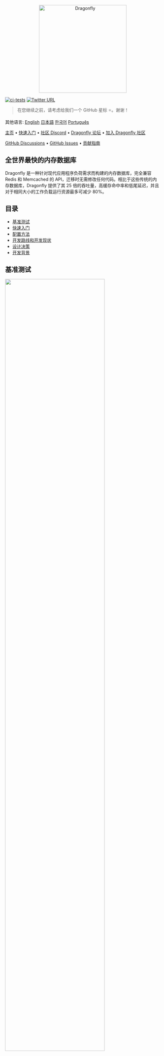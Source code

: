 <p align="center">
  <a href="https://dragonflydb.io">
    <img  src="/.github/images/logo-full.svg"
      width="284" border="0" alt="Dragonfly">
  </a>
</p>

[![ci-tests](https://github.com/dragonflydb/dragonfly/actions/workflows/ci.yml/badge.svg)](https://github.com/dragonflydb/dragonfly/actions/workflows/ci.yml) [![Twitter URL](https://img.shields.io/twitter/follow/dragonflydbio?style=social)](https://twitter.com/dragonflydbio)

> 在您继续之前，请考虑给我们一个 GitHub 星标 ⭐️。谢谢！

其他语言: [English](README.md) [日本語](README.ja-JP.md) [한국어](README.ko-KR.md) [Português](README.pt-BR.md)

[主页](https://dragonflydb.io/) • [快速入门](https://github.com/dragonflydb/dragonfly/tree/main/docs/quick-start) • [社区 Discord](https://discord.gg/HsPjXGVH85) • [Dragonfly 论坛](https://dragonfly.discourse.group/) • [加入 Dragonfly 社区](https://www.dragonflydb.io/community)

[GitHub Discussions](https://github.com/dragonflydb/dragonfly/discussions) • [GitHub Issues](https://github.com/dragonflydb/dragonfly/issues) • [贡献指南](https://github.com/dragonflydb/dragonfly/blob/main/CONTRIBUTING.md)

## 全世界最快的内存数据库

Dragonfly 是一种针对现代应用程序负荷需求而构建的内存数据库，完全兼容 Redis 和 Memcached 的 API，迁移时无需修改任何代码。相比于这些传统的内存数据库，Dragonfly 提供了其 25 倍的吞吐量，高缓存命中率和低尾延迟，并且对于相同大小的工作负载运行资源最多可减少 80%。

## 目录

- [基准测试](#基准测试)
- [快速入门](https://github.com/dragonflydb/dragonfly/tree/main/docs/quick-start)
- [配置方法](#配置方法)
- [开发路线和开发现状](#开发路线和开发现状)
- [设计决策](#设计决策)
- [开发背景](#开发背景)

## <a name="基准测试"><a/> 基准测试

<img src="http://static.dragonflydb.io/repo-assets/aws-throughput.svg" width="80%" border="0"/>

Dragonfly 在 c6gn.16xlarge 上达到了每秒 380 万个查询（QPS），相比于 Redis，吞吐量提高了 25 倍。

在 Dragonfly 的峰值吞吐量下，P99 延迟如下：

| op    | r6g   | c6gn  | c7g   |
| ----- | ----- | ----- | ----- |
| set   | 0.8ms | 1ms   | 1ms   |
| get   | 0.9ms | 0.9ms | 0.8ms |
| setex | 0.9ms | 1.1ms | 1.3ms |

_所有基准测试均使用`memtier_benchmark`（见下文），根据服务器类型和实例类型调整线程数。`memtier`运行在独立的 c6gn.16xlarge 机器上。对于 setex 基准测试，我们使用了 500 的到期范围，以便其能够存活直到测试结束。_

```bash
  memtier_benchmark --ratio ... -t <threads> -c 30 -n 200000 --distinct-client-seed -d 256 \
     --expiry-range=...
```

当以管道模式运行，并设置参数`--pipeline=30`时，Dragonfly 可以实现**10M qps**的 SET 操作和 **15M qps**的 GET 操作。

### Memcached / Dragonfly

我们在 AWS 的 `c6gn.16xlarge` 实例上比较了 memcached 和 Dragonfly。如下图所示，与 memcached 相比，Dragonfly 的吞吐量在读写两方面上都占据了优势，并且在延迟方面也还不错。对于写入工作，Dragonfly 的延迟更低，这是由于在 memcached 的写入路径上存在竞争（请参见[此处](docs/memcached_benchmark.md)）。

#### SET benchmark

|  Server   | QPS(thousands qps) | latency 99% |  99.9%   |
| :-------: | :----------------: | :---------: | :------: |
| Dragonfly |      🟩 3844       |  🟩 0.9ms   | 🟩 2.4ms |
| Memcached |        806         |    1.6ms    |  3.2ms   |

#### GET benchmark

| Server    | QPS(thousands qps) | latency 99% |  99.9%   |
| --------- | :----------------: | :---------: | :------: |
| Dragonfly |      🟩 3717       |     1ms     |  2.4ms   |
| Memcached |        2100        |  🟩 0.34ms  | 🟩 0.6ms |

对于读取基准测试，Memcached 表现出了更低的延迟，但在吞吐量方面比不上 Dragonfly。

### 内存效率

在接下来的测试中，我们使用 `debug populate 5000000 key 1024` 命令向 Dragonfly 和 Redis 分别写入了约 5GB 的数据。然后我们使用 `memtier` 发送更新流量并使用 `bgsave` 命令启动快照。下图清楚地展示了这两个服务器在内存效率方面的表现。

<img src="http://static.dragonflydb.io/repo-assets/bgsave-memusage.svg" width="70%" border="0"/>

在空闲状态下，Dragonfly 比 Redis 节省约 30% 的内存。
在快照阶段，Dragonfly 也没有显示出任何明显的内存增加。
但同时，Redis 在峰值时的内存几乎达到了 Dragonfly 的 3 倍。
Dragonfly 完成快照也很快，仅在启动后几秒钟内就完成了。
有关 Dragonfly 内存效率的更多信息，请参见 [dashtable 文档](/docs/dashtable.md)。

## <a name="开发路线和开发现状"><a/>配置方法

Dragonfly 支持 Redis 的常见参数。
例如，您可以运行：`dragonfly --requirepass=foo --bind localhost`。

目前，Dragonfly 支持以下 Redis 特定参数：

- `port`：Redis 连接端口，默认为 `6379`。
- `bind`：使用本地主机名仅允许本地连接，使用公共 IP 地址允许外部连接到**该 IP 地址**。
- `requirepass`：AUTH 认证密码，默认为空 `""`。
- `maxmemory`：限制数据库使用的最大内存（以字节为单位）。`0` 表示程序将自动确定其最大内存使用量。默认为 `0`。
- `dir`：默认情况下，dragonfly docker 使用 `/data` 文件夹进行快照。CLI 使用的是 `""`。你可以使用 `-v` docker 选项将其映射到主机文件夹。
- `dbfilename`：保存/加载数据库的文件名。默认为 `dump`；

此外，还有 Dragonfly 特定的参数选项：

- `memcached_port`：在此端口上启用 memcached 兼容的 API。默认禁用。

- `keys_output_limit`：在`keys` 命令中返回的最大键数。默认为 `8192`。

  `keys` 命令是危险命令。我们会截断结果以避免在获取太多键时内存溢出。

- `dbnum`：`select` 支持的最大数据库数。

- `cache_mode`：请参见下面的 [缓存](#全新的缓存设计) 部分。

- `hz`：键到期评估频率。默认为 `100`。空闲时，使用较低的频率可以占用较少的 CPU 资源，但这会导致清理过期键的速度下降。

- `snapshot_cron`：定时自动备份快照的 cron 表达式，使用标准的、精确到分钟的 cron 语法。默认为空 `""`。

  下面是一些 cron 表达式的示例，更多关于此参数的细节请参见[文档](https://www.dragonflydb.io/docs/managing-dragonfly/backups#the-snapshot_cron-flag)。

  | Cron 表达式   | 描述                                 |
  | ------------- | ------------------------------------ |
  | `* * * * *`   | 每分钟                               |
  | `*/5 * * * *` | 每隔 5 分钟 (00:00, 00:05, 00:10...) |
  | `5 */2 * * *` | 每隔 2 小时的第 5 分钟               |
  | `0 0 * * *`   | 每天的 00:00 午夜                    |
  | `0 6 * * 1-5` | 从星期一到星期五的每天 06:00 黎明    |

- `primary_port_http_enabled`：如果为 true，则允许在主 TCP 端口上访问 HTTP 控制台。默认为 `true`。

- `admin_port`：如果设置，将在指定的端口上启用对控制台的管理访问。支持 HTTP 和 RESP 协议。默认禁用。

- `admin_bind`：如果设置，将管理控制台 TCP 连接绑定到给定地址。支持 HTTP 和 RESP 协议。默认为 `any`。

- `admin_nopass`: 如果设置，允许在不提供任何认证令牌的情况下，通过指定的端口访问管理控制台。同时支持 HTTP 和 RESP 协议。 默认为 `false`。

- `cluster_mode`：支持集群模式。目前仅支持 `emulated`。默认为空 `""`。

- `cluster_announce_ip`：集群模式下向客户端公开的 IP。

### 启动脚本示例，包含常用选项：

```bash
./dragonfly-x86_64 --logtostderr --requirepass=youshallnotpass --cache_mode=true -dbnum 1 --bind localhost --port 6379 --maxmemory=12gb --keys_output_limit=12288 --dbfilename dump.rdb
```

还可以通过运行 `dragonfly --flagfile <filename>` 从配置文件中获取参数，配置文件的每行应该列出一个参数，并用等号代替键值参数的空格。

要获取更多选项，如日志管理或 TLS 支持，请运行 `dragonfly --help`。

## <a name="开发路线和开发现状"><a/>开发路线和开发现状

目前，Dragonfly 支持约 185 个 Redis 命令以及除 `cas` 之外的所有 Memcached 命令。
我们几乎达到了 Redis 5 API 的水平。我们的下一个里程碑更新将会稳定基本功能并实现复刻 API。
如果您发现您需要的命令尚未实现，请提出一个 Issue。

对于 dragonfly-native 复制技术，我们正在设计一种分布式日志格式，该格式将支持更高的速度。

在实现复制功能之后，我们将继续实现 API 3-6 中其他缺失的 Redis 命令。

请参见[命令参考](https://dragonflydb.io/docs/category/command-reference)以了解 Dragonfly 当前支持的命令。

## <a name="设计决策"><a/> 设计决策

### 全新的缓存设计

Dragonfly 采用单一的自适应缓存算法，该算法非常简单且具备高内存效率。
你可以通过使用 `--cache_mode=true` 参数来启用缓存模式。一旦启用了此模式，Dragonfly 将会删除最低概率可能被使用的内容，但这只会在接近最大内存限制时发生。

### 相对准确的过期期限

过期范围限制最高为约 8 年。此外，**对于大于 2^28ms 的到期期限**，毫秒精度级别（PEXPIRE/PSETEX 等）会被简化到秒级。
这种舍入的误差小于 0.001％，我希望这在长时间范围情况下是可以接受的。
如果这不符合你的使用需求，请与我联系或提出一个 Issue，并解释您的情况。

关于与 Redis 实现之间的更多差异，请参见[此处](docs/differences.md)。

### 原生 HTTP 控制台和兼容 Prometheus 的标准

默认情况下，Dragonfly 允许通过其主 TCP 端口（6379）进行 HTTP 访问。没错，您可以通过 Redis 协议或 HTTP 协议连接到 Dragonfly - 服务器会在连接初始化期间自动识别协议。 不妨在你自己的浏览器中尝试一下。现在 HTTP 访问没有太多信息可供参考，但在将来，我们计划添加有用的调试和管理信息。如果您转到`: 6379/metrics` URL，您将看到一些兼容 Prometheus 的标准。

Prometheus 导出的标准与 Grafana 仪表盘兼容，[请参见此处](tools/local/monitoring/grafana/provisioning/dashboards/dashboard.json)。

重要！HTTP 控制台仅应在安全网络内访问。如果您将 Dragonfly 的 TCP 端口暴露在外部，则建议使用`--http_admin_console=false`或`--nohttp_admin_console`禁用控制台。

## <a name="开发背景"><a/>开发背景

Dragonfly 始于一项实验，旨在探索如果在 2022 年重新设计内存数据库，它会是什么样子。基于我们作为内存存储的用户以及作为云服务公司的工程师的经验教训，我们得知需要保留 Dragonfly 的两个关键属性：a) 为其所有操作提供原子性保证，b) 保证在非常高的吞吐量下实现低于毫秒的延迟。

我们面临的首要挑战是如何充分利用当今云服务器的 CPU、内存和 I/O 资源。为了解决这个问题，我们使用了 [无共享式架构（shared-nothing architecture）](https://en.wikipedia.org/wiki/Shared-nothing_architecture)，它允许我们在不同的线程之间分割内存存储的空间，使得每个线程可以管理自己的字典数据切片。我们称这些切片为“分片（shards）”。为无共享式架构提供线程和 I/O 管理功能的库在[这里](https://github.com/romange/helio)开源。

为了提供对多键并发操作的原子性保证，我们使用了最近学术研究的进展。我们选择了论文 ["VLL: a lock manager redesign for main memory database systems”](https://www.cs.umd.edu/~abadi/papers/vldbj-vll.pdf) 来开发 Dragonfly 的事务框架。无共享式架构和 VLL 的选择使我们能够在不使用互斥锁或自旋锁的情况下组合原子的多键操作。这是我们 PoC 的一个重要里程碑，它的性能在商业和开源解决方案中脱颖而出。

我们面临的第二个挑战是为新存储设计更高效的数据结构。为了实现这个目标，我们基于论文["Dash: Scalable Hashing on Persistent Memory"](https://arxiv.org/pdf/2003.07302.pdf)构建了核心哈希表结构。这篇论文本身是以持久性内存为中心的，与主存没有直接相关性。

然而，它非常适用于我们的问题。它提出了一种哈希表设计，允许我们维护 Redis 字典中存在的两个特殊属性：a) 数据存储增长时的渐进式哈希能力；b）使用无状态扫描操作时，遍历变化的字典的能力。除了这两个属性之外，Dash 在 CPU 和内存方面都更加高效。通过利用 Dash 的设计，我们能够进一步创新，实现以下功能：

- 针对 TTL 的高效记录过期功能。
- 一种新颖的缓存驱逐算法，具有比其他缓存策略（如 LRU 和 LFU）更高的命中率，同时**零内存开销**。
- 一种新颖的无 fork 快照算法。

在我们为 Dragonfly 打下基础并满意其[性能](#基准测试)后，我们开始实现 Redis 和 Memcached 功能。
目前，我们已经实现了约 185 个 Redis 命令（大致相当于 Redis 5.0 API）和 13 个 Memcached 命令。

最后，<br>
<em>我们的使命是构建一个设计良好、超高速、成本效益高的云工作负载内存数据存储系统，利用最新的硬件技术。我们旨在解决当前解决方案的痛点，同时保留其产品 API 和优势。</em>
